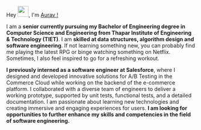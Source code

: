 Hey <img src="https://github.com/TheDudeThatCode/TheDudeThatCode/blob/master/Assets/Hi.gif" width="29">, I'm [Aurav !](https://www.linkedin.com/in/aurav-s-tomar/)

I am a **senior currently pursuing my Bachelor of Engineering degree in Computer Science and Engineering from Thapar Institute of Engineering & Technology (TIET)**. I am **skilled at data structures, algorithm design and software engineering**. If not learning something new, you can probably find me playing the latest RPG or binge watching something on Netflix. Sometimes, I also feel inspired to go for a refreshing workout.

**I previously interned as a software engineer at Salesforce**, where I designed and developed innovative solutions for A/B Testing in the Commerce Cloud while working on the backend of the e-commerce platform. I collaborated with a diverse team of engineers to deliver a working prototype, supported by unit tests, functional tests, and a detailed documentation. I am passionate about learning new technologies and creating immersive and engaging experiences for users. **I am looking for opportunities to further enhance my skills and competencies in the field of software engineering.**

<!--
<img src="https://github-readme-stats.vercel.app/api?username=le-incroyable1-dev&show_icons=true&locale=en&theme=slateorange" alt="le-incroyable1-dev" />

<br>

![GitHub Streak](https://github-readme-streak-stats.herokuapp.com?user=le-incroyable1-dev&theme=slateorange)

<br>

<img src="https://github-readme-stats.vercel.app/api/top-langs?username=le-incroyable1-dev&show_icons=true&locale=en&layout=compact&theme=slateorange" alt="le-incroyable1-dev" />
-->


<!-- [![Most Used Languages](https://github-readme-stats.vercel.app/api/top-langs/?username=le-incroyable1-dev&layout=compact&theme=midnight-purple)](https://github.com/le-incroyable1-dev/github-readme-stats)
 -->

<!---
le-incroyable1-dev/le-incroyable1-dev is a ✨ special ✨ repository because its `README.md` (this file) appears on your GitHub profile.
You can click the Preview link to take a look at your changes.
--->
